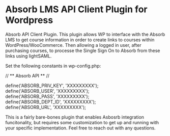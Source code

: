 # Absorb LMS API Client Plugin for Wordpress
Absorb API Client Plugin. This plugin allows WP to interface with the Absorb LMS to get course  information in order to create links to courses within WordPress/WooCommerce. Then allowing a logged in user, after purchasing courses, to processe the Single Sign On to Absorb from these links using lightSAML. 


Set the following constants in wp-config.php:

// ** Absorb API ** //

define('ABSORB_PRIV_KEY', 'XXXXXXXXX');  
define('ABSORB_USER', 'XXXXXXXXX');  
define('ABSORB_PASS', 'XXXXXXXXX');  
define('ABSORB_DEPT_ID', 'XXXXXXXXX');   
define('ABSORB_URL', 'XXXXXXXXX');  


This is a fairly bare-bones plugin that enables Asbosrb integration funcitonality, but requires some customization to get up and running with your specific implementation. Feel free to reach out with any questions. 


